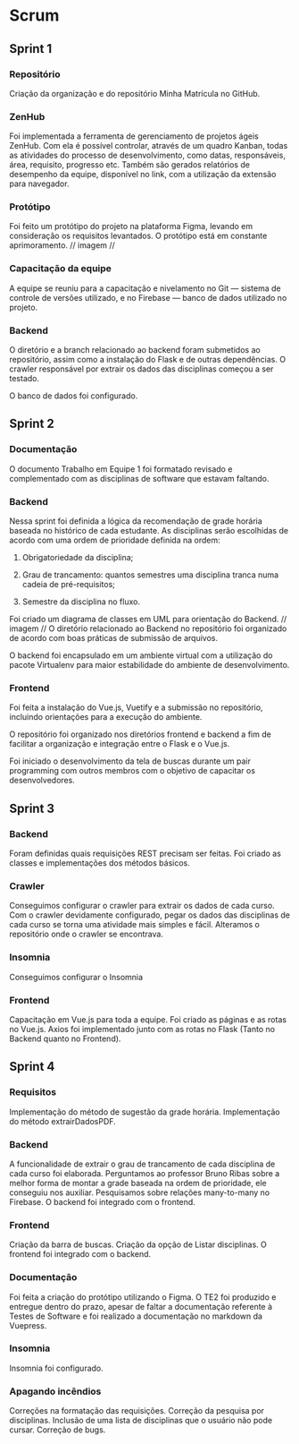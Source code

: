 # Scrum

## Sprint 1
### Repositório
Criação da organização e do repositório Minha Matrícula no GitHub.
### ZenHub
Foi implementada a ferramenta de gerenciamento de projetos ágeis ZenHub. Com ela é possível controlar, através de um quadro Kanban, todas as atividades do processo de desenvolvimento, como datas, responsáveis, área, requisito, progresso etc. Também são gerados relatórios de desempenho da equipe, disponível no link, com a utilização da extensão para navegador.
### Protótipo
Foi feito um protótipo do projeto na plataforma Figma, levando em consideração os requisitos levantados. O protótipo está em constante aprimoramento.
// imagem //
### Capacitação da equipe
A equipe se reuniu para a capacitação e nivelamento no Git — sistema de controle de versões utilizado, e no Firebase — banco de dados utilizado no projeto.
### Backend
O diretório e a branch relacionado ao backend foram submetidos ao repositório, assim como a instalação do Flask e de outras dependências. O crawler responsável por extrair os dados das disciplinas começou a ser testado.

O banco de dados foi configurado.
## Sprint 2
### Documentação
O documento Trabalho em Equipe 1 foi formatado revisado e complementado com as disciplinas de software que estavam faltando.
### Backend
Nessa sprint foi definida a lógica da recomendação de grade horária baseada no histórico de cada estudante. As disciplinas serão escolhidas de acordo com uma ordem de prioridade definida na ordem:

1. Obrigatoriedade da disciplina;

2. Grau de trancamento: quantos semestres uma disciplina tranca numa cadeia de pré-requisitos;

3. Semestre da disciplina no fluxo.

Foi criado um diagrama de classes em UML para orientação do Backend.
// imagem //
O diretório relacionado ao Backend no repositório foi organizado de acordo com boas práticas de submissão de arquivos.

O backend foi encapsulado em um ambiente virtual com a utilização do pacote Virtualenv para maior estabilidade do ambiente de desenvolvimento.
### Frontend
Foi feita a instalação do Vue.js, Vuetify e a submissão no repositório, incluindo orientações para a execução do ambiente.

O repositório foi organizado nos diretórios frontend e backend a fim de facilitar a organização e integração entre o Flask e o Vue.js.

Foi iniciado o desenvolvimento da tela de buscas durante um pair programming com outros membros com o objetivo de capacitar os desenvolvedores.
## Sprint 3
### Backend
Foram definidas quais requisições REST precisam ser feitas.
Foi criado as classes e implementações dos métodos básicos.
### Crawler
Conseguimos configurar o crawler para extrair os dados de cada curso. Com o crawler devidamente configurado, pegar os dados das disciplinas de cada curso se torna uma atividade mais simples e fácil.
Alteramos o repositório onde o crawler se encontrava.
### Insomnia
Conseguimos configurar o Insomnia
### Frontend
Capacitação em Vue.js para toda a equipe.
Foi criado as páginas e as rotas no Vue.js.
Axios foi implementado junto com as rotas no Flask (Tanto no Backend quanto no Frontend).
## Sprint 4
### Requisitos
Implementação do método de sugestão da grade horária.
Implementação do método extrairDadosPDF.
### Backend
A funcionalidade de extrair o grau de trancamento de cada disciplina de cada curso foi elaborada.
Perguntamos ao professor Bruno Ribas sobre a melhor forma de montar a grade baseada na ordem de prioridade, ele conseguiu nos auxiliar.
Pesquisamos sobre relações many-to-many no Firebase.
O backend foi integrado com o frontend.
### Frontend
Criação da barra de buscas.
Criação da opção de Listar disciplinas.
O frontend foi integrado com o backend.
### Documentação
Foi feita a criação do protótipo utilizando o Figma.
O TE2 foi produzido e entregue dentro do prazo, apesar de faltar a documentação referente à Testes de Software e foi realizado a documentação no markdown da Vuepress.
### Insomnia
Insomnia foi configurado.
### Apagando incêndios
Correções na formatação das requisições.
Correção da pesquisa por disciplinas.
Inclusão de uma lista de disciplinas que o usuário não pode cursar.
Correção de bugs.